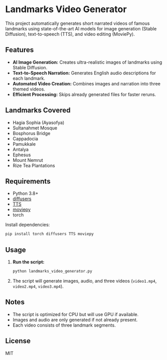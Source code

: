 # Landmarks Video Generator

This project automatically generates short narrated videos of famous landmarks using state-of-the-art AI models for image generation (Stable Diffusion), text-to-speech (TTS), and video editing (MoviePy).

## Features

- **AI Image Generation:** Creates ultra-realistic images of landmarks using Stable Diffusion.
- **Text-to-Speech Narration:** Generates English audio descriptions for each landmark.
- **Automated Video Creation:** Combines images and narration into three themed videos.
- **Efficient Processing:** Skips already generated files for faster reruns.

## Landmarks Covered

- Hagia Sophia (Ayasofya)
- Sultanahmet Mosque
- Bosphorus Bridge
- Cappadocia
- Pamukkale
- Antalya
- Ephesus
- Mount Nemrut
- Rize Tea Plantations

## Requirements

- Python 3.8+
- [diffusers](https://github.com/huggingface/diffusers)
- [TTS](https://github.com/coqui-ai/TTS)
- [moviepy](https://zulko.github.io/moviepy/)
- torch

Install dependencies:

```bash
pip install torch diffusers TTS moviepy
```

## Usage

1. **Run the script:**
   ```bash
   python landmarks_video_generator.py
   ```
2. The script will generate images, audio, and three videos (`video1.mp4`, `video2.mp4`, `video3.mp4`).

## Notes

- The script is optimized for CPU but will use GPU if available.
- Images and audio are only generated if not already present.
- Each video consists of three landmark segments.

## License

MIT
